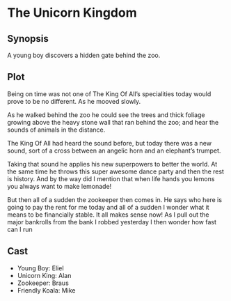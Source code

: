 # The Unicorn Kingdom

## Synopsis


A young boy discovers a hidden gate behind the zoo.


## Plot



Being on time was not one of The King Of All’s specialities today would prove to be no different.
As he mooved slowly.

As he walked behind the zoo he could see the trees and thick foliage growing above the heavy stone wall that ran behind the zoo; and hear the sounds of animals in the distance.

The King Of All had heard the sound before, but today there was a new sound, sort of a cross between an angelic horn and an elephant’s trumpet.

Taking that sound he applies his new superpowers to better the world. At the same time he throws this super awesome dance party and then the rest is history. And by the way did I mention that when life hands you lemons you always want to make lemonade!

But then all of a sudden the zookeeper then comes in. He says who here is going to pay the rent for me today and all of a sudden I wonder what it means to be financially stable. It all makes sense now! As I pull out the major bankrolls from the bank I robbed yesterday I then wonder how fast can I run
## Cast

* Young Boy: Eliel
* Unicorn King: Alan
* Zookeeper: Braus
* Friendly Koala: Mike
